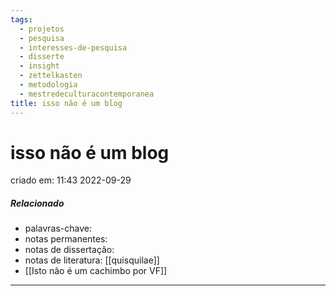 ```yaml
---
tags:
  - projetos
  - pesquisa
  - interesses-de-pesquisa
  - disserte
  - insight
  - zettelkasten
  - metodologia
  - mestredeculturacontemporanea
title: isso não é um blog
---
```

# isso não é um blog
criado em: 11:43 2022-09-29

##### Relacionado
- palavras-chave: 
- notas permanentes: 
- notas de dissertação:
- notas de literatura: [[quisquilae]]
- [[Isto não é um cachimbo por VF]]

---

